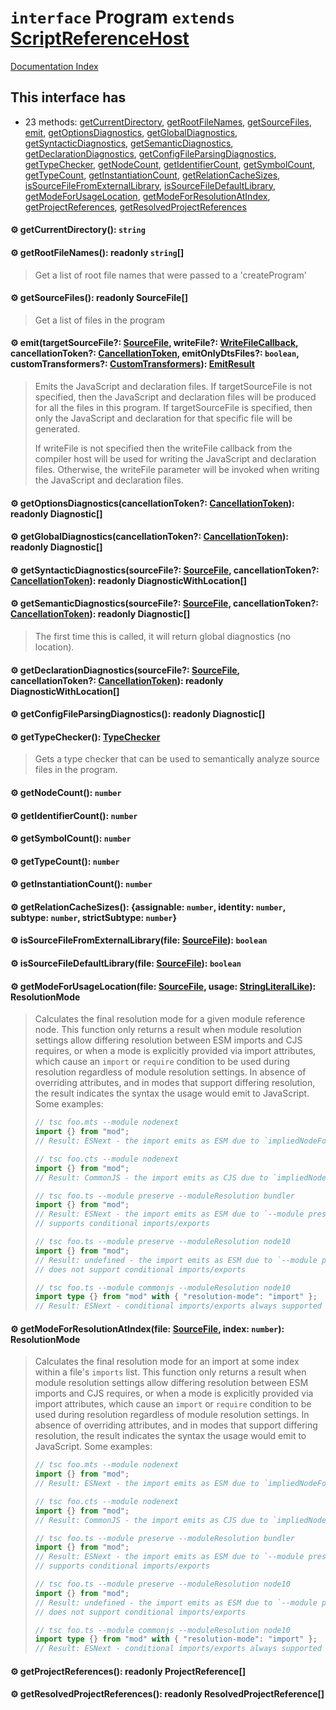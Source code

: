 # `interface` Program `extends` [ScriptReferenceHost](../interface.ScriptReferenceHost/README.md)

[Documentation Index](../README.md)

## This interface has

- 23 methods:
[getCurrentDirectory](#-getcurrentdirectory-string),
[getRootFileNames](#-getrootfilenames-readonly-string),
[getSourceFiles](#-getsourcefiles-readonly-sourcefile),
[emit](#-emittargetsourcefile-sourcefile-writefile-writefilecallback-cancellationtoken-cancellationtoken-emitonlydtsfiles-boolean-customtransformers-customtransformers-emitresult),
[getOptionsDiagnostics](#-getoptionsdiagnosticscancellationtoken-cancellationtoken-readonly-diagnostic),
[getGlobalDiagnostics](#-getglobaldiagnosticscancellationtoken-cancellationtoken-readonly-diagnostic),
[getSyntacticDiagnostics](#-getsyntacticdiagnosticssourcefile-sourcefile-cancellationtoken-cancellationtoken-readonly-diagnosticwithlocation),
[getSemanticDiagnostics](#-getsemanticdiagnosticssourcefile-sourcefile-cancellationtoken-cancellationtoken-readonly-diagnostic),
[getDeclarationDiagnostics](#-getdeclarationdiagnosticssourcefile-sourcefile-cancellationtoken-cancellationtoken-readonly-diagnosticwithlocation),
[getConfigFileParsingDiagnostics](#-getconfigfileparsingdiagnostics-readonly-diagnostic),
[getTypeChecker](#-gettypechecker-typechecker),
[getNodeCount](#-getnodecount-number),
[getIdentifierCount](#-getidentifiercount-number),
[getSymbolCount](#-getsymbolcount-number),
[getTypeCount](#-gettypecount-number),
[getInstantiationCount](#-getinstantiationcount-number),
[getRelationCacheSizes](#-getrelationcachesizes-assignable-number-identity-number-subtype-number-strictsubtype-number),
[isSourceFileFromExternalLibrary](#-issourcefilefromexternallibraryfile-sourcefile-boolean),
[isSourceFileDefaultLibrary](#-issourcefiledefaultlibraryfile-sourcefile-boolean),
[getModeForUsageLocation](#-getmodeforusagelocationfile-sourcefile-usage-stringliterallike-resolutionmode),
[getModeForResolutionAtIndex](#-getmodeforresolutionatindexfile-sourcefile-index-number-resolutionmode),
[getProjectReferences](#-getprojectreferences-readonly-projectreference),
[getResolvedProjectReferences](#-getresolvedprojectreferences-readonly-resolvedprojectreference)


#### ⚙ getCurrentDirectory(): `string`



#### ⚙ getRootFileNames(): readonly `string`\[]

> Get a list of root file names that were passed to a 'createProgram'



#### ⚙ getSourceFiles(): readonly SourceFile\[]

> Get a list of files in the program



#### ⚙ emit(targetSourceFile?: [SourceFile](../interface.SourceFile/README.md), writeFile?: [WriteFileCallback](../type.WriteFileCallback/README.md), cancellationToken?: [CancellationToken](../interface.CancellationToken/README.md), emitOnlyDtsFiles?: `boolean`, customTransformers?: [CustomTransformers](../interface.CustomTransformers/README.md)): [EmitResult](../interface.EmitResult/README.md)

> Emits the JavaScript and declaration files.  If targetSourceFile is not specified, then
> the JavaScript and declaration files will be produced for all the files in this program.
> If targetSourceFile is specified, then only the JavaScript and declaration for that
> specific file will be generated.
> 
> If writeFile is not specified then the writeFile callback from the compiler host will be
> used for writing the JavaScript and declaration files.  Otherwise, the writeFile parameter
> will be invoked when writing the JavaScript and declaration files.



#### ⚙ getOptionsDiagnostics(cancellationToken?: [CancellationToken](../interface.CancellationToken/README.md)): readonly Diagnostic\[]



#### ⚙ getGlobalDiagnostics(cancellationToken?: [CancellationToken](../interface.CancellationToken/README.md)): readonly Diagnostic\[]



#### ⚙ getSyntacticDiagnostics(sourceFile?: [SourceFile](../interface.SourceFile/README.md), cancellationToken?: [CancellationToken](../interface.CancellationToken/README.md)): readonly DiagnosticWithLocation\[]



#### ⚙ getSemanticDiagnostics(sourceFile?: [SourceFile](../interface.SourceFile/README.md), cancellationToken?: [CancellationToken](../interface.CancellationToken/README.md)): readonly Diagnostic\[]

> The first time this is called, it will return global diagnostics (no location).



#### ⚙ getDeclarationDiagnostics(sourceFile?: [SourceFile](../interface.SourceFile/README.md), cancellationToken?: [CancellationToken](../interface.CancellationToken/README.md)): readonly DiagnosticWithLocation\[]



#### ⚙ getConfigFileParsingDiagnostics(): readonly Diagnostic\[]



#### ⚙ getTypeChecker(): [TypeChecker](../interface.TypeChecker/README.md)

> Gets a type checker that can be used to semantically analyze source files in the program.



#### ⚙ getNodeCount(): `number`



#### ⚙ getIdentifierCount(): `number`



#### ⚙ getSymbolCount(): `number`



#### ⚙ getTypeCount(): `number`



#### ⚙ getInstantiationCount(): `number`



#### ⚙ getRelationCacheSizes(): \{assignable: `number`, identity: `number`, subtype: `number`, strictSubtype: `number`}



#### ⚙ isSourceFileFromExternalLibrary(file: [SourceFile](../interface.SourceFile/README.md)): `boolean`



#### ⚙ isSourceFileDefaultLibrary(file: [SourceFile](../interface.SourceFile/README.md)): `boolean`



#### ⚙ getModeForUsageLocation(file: [SourceFile](../interface.SourceFile/README.md), usage: [StringLiteralLike](../type.StringLiteralLike/README.md)): ResolutionMode

> Calculates the final resolution mode for a given module reference node. This function only returns a result when module resolution
> settings allow differing resolution between ESM imports and CJS requires, or when a mode is explicitly provided via import attributes,
> which cause an `import` or `require` condition to be used during resolution regardless of module resolution settings. In absence of
> overriding attributes, and in modes that support differing resolution, the result indicates the syntax the usage would emit to JavaScript.
> Some examples:
> 
> ```ts
> // tsc foo.mts --module nodenext
> import {} from "mod";
> // Result: ESNext - the import emits as ESM due to `impliedNodeFormat` set by .mts file extension
> 
> // tsc foo.cts --module nodenext
> import {} from "mod";
> // Result: CommonJS - the import emits as CJS due to `impliedNodeFormat` set by .cts file extension
> 
> // tsc foo.ts --module preserve --moduleResolution bundler
> import {} from "mod";
> // Result: ESNext - the import emits as ESM due to `--module preserve` and `--moduleResolution bundler`
> // supports conditional imports/exports
> 
> // tsc foo.ts --module preserve --moduleResolution node10
> import {} from "mod";
> // Result: undefined - the import emits as ESM due to `--module preserve`, but `--moduleResolution node10`
> // does not support conditional imports/exports
> 
> // tsc foo.ts --module commonjs --moduleResolution node10
> import type {} from "mod" with { "resolution-mode": "import" };
> // Result: ESNext - conditional imports/exports always supported with "resolution-mode" attribute
> ```



#### ⚙ getModeForResolutionAtIndex(file: [SourceFile](../interface.SourceFile/README.md), index: `number`): ResolutionMode

> Calculates the final resolution mode for an import at some index within a file's `imports` list. This function only returns a result
> when module resolution settings allow differing resolution between ESM imports and CJS requires, or when a mode is explicitly provided
> via import attributes, which cause an `import` or `require` condition to be used during resolution regardless of module resolution
> settings. In absence of overriding attributes, and in modes that support differing resolution, the result indicates the syntax the
> usage would emit to JavaScript. Some examples:
> 
> ```ts
> // tsc foo.mts --module nodenext
> import {} from "mod";
> // Result: ESNext - the import emits as ESM due to `impliedNodeFormat` set by .mts file extension
> 
> // tsc foo.cts --module nodenext
> import {} from "mod";
> // Result: CommonJS - the import emits as CJS due to `impliedNodeFormat` set by .cts file extension
> 
> // tsc foo.ts --module preserve --moduleResolution bundler
> import {} from "mod";
> // Result: ESNext - the import emits as ESM due to `--module preserve` and `--moduleResolution bundler`
> // supports conditional imports/exports
> 
> // tsc foo.ts --module preserve --moduleResolution node10
> import {} from "mod";
> // Result: undefined - the import emits as ESM due to `--module preserve`, but `--moduleResolution node10`
> // does not support conditional imports/exports
> 
> // tsc foo.ts --module commonjs --moduleResolution node10
> import type {} from "mod" with { "resolution-mode": "import" };
> // Result: ESNext - conditional imports/exports always supported with "resolution-mode" attribute
> ```



#### ⚙ getProjectReferences(): readonly ProjectReference\[]



#### ⚙ getResolvedProjectReferences(): readonly ResolvedProjectReference\[]



